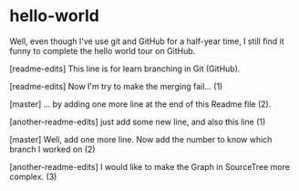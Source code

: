 # hello-world
Well, even though I've use git and GitHub for a half-year time, I still find it funny to complete the hello world tour on GitHub. 

[readme-edits] This line is for learn branching in Git (GitHub).

[readme-edits] Now I'm try to make the merging fail...  (1)

[master] ... by adding one more line at the end of this Readme file (2).

[another-readme-edits] just add some new line, and also this line (1)

[master] Well, add one more line. Now add the number to know which branch I worked on (2)

[another-readme-edits] I would like to make the Graph in SourceTree more complex. (3)
